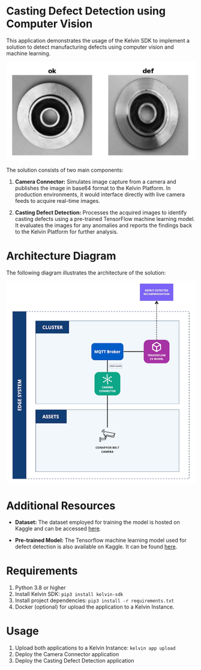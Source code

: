 # Casting Defect Detection using Computer Vision
This application demonstrates the usage of the Kelvin SDK to implement a solution to detect manufacturing defects using computer vision and machine learning. 

![Example](./assets/example.png)

The solution consists of two main components:

1. **Camera Connector:** Simulates image capture from a camera and publishes the image in base64 format to the Kelvin Platform. In production environments, it would interface directly with live camera feeds to acquire real-time images.

2. **Casting Defect Detection:** Processes the acquired images to identify casting defects using a pre-trained TensorFlow machine learning model. It evaluates the images for any anomalies and reports the findings back to the Kelvin Platform for further analysis.

# Architecture Diagram
The following diagram illustrates the architecture of the solution:

![Architecture](./assets/architecture-diagram.jpg)

# Additional Resources

- **Dataset:** The dataset employed for training the model is hosted on Kaggle and can be accessed [here](https://www.kaggle.com/datasets/ravirajsinh45/real-life-industrial-dataset-of-casting-product/data).

- **Pre-trained Model:** The Tensorflow machine learning model used for defect detection is also available on Kaggle. It can be found [here](https://www.kaggle.com/code/ravirajsinh45/simple-model-for-casting-product-classification/notebook).

# Requirements
1. Python 3.8 or higher
2. Install Kelvin SDK: `pip3 install kelvin-sdk`
3. Install project dependencies: `pip3 install -r requirements.txt`
4. Docker (optional) for upload the application to a Kelvin Instance.

# Usage
1. Upload both applications to a Kelvin Instance: `kelvin app upload`
2. Deploy the Camera Connector application
3. Deploy the Casting Defect Detection application